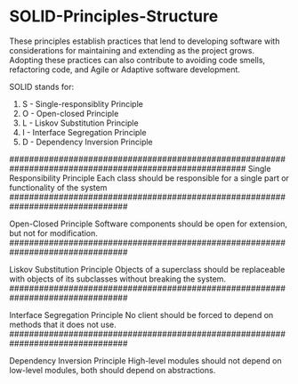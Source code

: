# SOLID-Principles-Structure
These principles establish practices that lend to developing software with considerations for maintaining and extending as the project grows. Adopting these practices can also contribute to avoiding code smells, refactoring code, and Agile or Adaptive software development.

SOLID stands for:

1. S - Single-responsiblity Principle
2. O - Open-closed Principle
3. L - Liskov Substitution Principle
4. I - Interface Segregation Principle
5. D - Dependency Inversion Principle

########################################################################################################
          Single Responsibility Principle
Each class should be responsible for a single part or functionality of the system
################################################################################

Open-Closed Principle
Software components should be open for extension, but not for modification.
################################################################################

Liskov Substitution Principle
Objects of a superclass should be replaceable with objects of its subclasses without breaking the system.
################################################################################

Interface Segregation Principle
No client should be forced to depend on methods that it does not use.
################################################################################

Dependency Inversion Principle
High-level modules should not depend on low-level modules, both should depend on abstractions.
